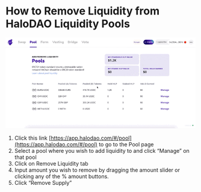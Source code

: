 # How to Remove Liquidity from HaloDAO Liquidity Pools

![](../../.gitbook/assets/remove-liq.gif)

1. Click this link [https://app.halodao.com/#/pool](https://app.halodao.com/#/pool) to go to the Pool page
2. Select a pool where you wish to add liquidity to and click “Manage” on that pool
3. Click on Remove Liquidity tab
4. Input amount you wish to remove by dragging the amount slider or clicking any of the % amount buttons.
5. Click “Remove Supply”

